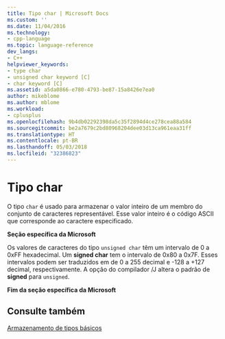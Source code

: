 ```yaml
---
title: Tipo char | Microsoft Docs
ms.custom: ''
ms.date: 11/04/2016
ms.technology:
- cpp-language
ms.topic: language-reference
dev_langs:
- C++
helpviewer_keywords:
- type char
- unsigned char keyword [C]
- char keyword [C]
ms.assetid: a5da0866-e780-4793-be87-15a8426e7ea0
author: mikeblome
ms.author: mblome
ms.workload:
- cplusplus
ms.openlocfilehash: 9b4db02292398da5c35f2894d4ce278cea88a584
ms.sourcegitcommit: be2a7679c2bd80968204dee03d13ca961eaa31ff
ms.translationtype: HT
ms.contentlocale: pt-BR
ms.lasthandoff: 05/03/2018
ms.locfileid: "32386823"
---
```

# <a name="type-char"></a>Tipo char
O tipo `char` é usado para armazenar o valor inteiro de um membro do conjunto de caracteres representável. Esse valor inteiro é o código ASCII que corresponde ao caractere especificado.  
  
 **Seção específica da Microsoft**  
  
 Os valores de caracteres do tipo `unsigned char` têm um intervalo de 0 a 0xFF hexadecimal. Um **signed char** tem o intervalo de 0x80 a 0x7F. Esses intervalos podem ser traduzidos em de 0 a 255 decimal e -128 a +127 decimal, respectivamente. A opção do compilador /J altera o padrão de **signed** para `unsigned`.  
  
 **Fim da seção específica da Microsoft**  
  
## <a name="see-also"></a>Consulte também  
 [Armazenamento de tipos básicos](../c-language/storage-of-basic-types.md)